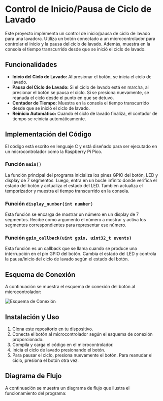 # Control de Inicio/Pausa de Ciclo de Lavado

Este proyecto implementa un control de inicio/pausa de ciclo de lavado para una lavadora. Utiliza un botón conectado a un microcontrolador para controlar el inicio y la pausa del ciclo de lavado. Además, muestra en la consola el tiempo transcurrido desde que se inició el ciclo de lavado.

## Funcionalidades

- **Inicio del Ciclo de Lavado:** Al presionar el botón, se inicia el ciclo de lavado.
- **Pausa del Ciclo de Lavado:** Si el ciclo de lavado está en marcha, al presionar el botón se pausa el ciclo. Si se presiona nuevamente, se reanuda el ciclo desde el punto en que se detuvo.
- **Contador de Tiempo:** Muestra en la consola el tiempo transcurrido desde que se inició el ciclo de lavado.
- **Reinicio Automático:** Cuando el ciclo de lavado finaliza, el contador de tiempo se reinicia automáticamente.

## Implementación del Código

El código está escrito en lenguaje C y está diseñado para ser ejecutado en un microcontrolador como la Raspberry Pi Pico.

### Función `main()`

La función principal del programa inicializa los pines GPIO del botón, LED y display de 7 segmentos. Luego, entra en un bucle infinito donde verifica el estado del botón y actualiza el estado del LED. También actualiza el temporizador y muestra el tiempo transcurrido en la consola.

### Función `display_number(int number)`

Esta función se encarga de mostrar un número en un display de 7 segmentos. Recibe como argumento el número a mostrar y activa los segmentos correspondientes para representar ese número.

### Función `gpio_callback(uint gpio, uint32_t events)`

Esta función es un callback que se llama cuando se produce una interrupción en el pin GPIO del botón. Cambia el estado del LED y controla la pausa/inicio del ciclo de lavado según el estado del botón.

## Esquema de Conexión

A continuación se muestra el esquema de conexión del botón al microcontrolador:

![Esquema de Conexión](imagen_prototipo.png)

## Instalación y Uso

1. Clona este repositorio en tu dispositivo.
2. Conecta el botón al microcontrolador según el esquema de conexión proporcionado.
3. Compila y carga el código en el microcontrolador.
4. Inicia el ciclo de lavado presionando el botón.
5. Para pausar el ciclo, presiona nuevamente el botón. Para reanudar el ciclo, presiona el botón otra vez.

## Diagrama de Flujo

A continuación se muestra un diagrama de flujo que ilustra el funcionamiento del programa:



